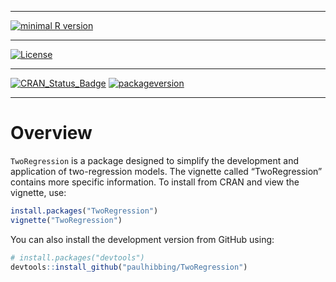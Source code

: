 
-----

[![minimal R
version](https://img.shields.io/badge/R%3E%3D-3.1.0-6666ff.svg)](https://cran.r-project.org/)

-----

[![License](https://img.shields.io/badge/license-GPL-blue.svg)](http://www.gnu.org/licenses/gpl-3.0.html)

-----

[![CRAN\_Status\_Badge](http://www.r-pkg.org/badges/version/TwoRegression)](https://cran.r-project.org/package=TwoRegression)
[![packageversion](https://img.shields.io/badge/Package%20version-0.1.2.9000-orange.svg?style=flat-square)](https://github.com/paulhibbing/TwoRegression/commits/main)

-----

# Overview

`TwoRegression` is a package designed to simplify the development and
application of two-regression models. The vignette called “TwoRegression”
contains more specific information. To install from CRAN and view the
vignette, use:

``` r
install.packages("TwoRegression")
vignette("TwoRegression")
```

You can also install the development version from GitHub using:

``` r
# install.packages("devtools")
devtools::install_github("paulhibbing/TwoRegression")
```
